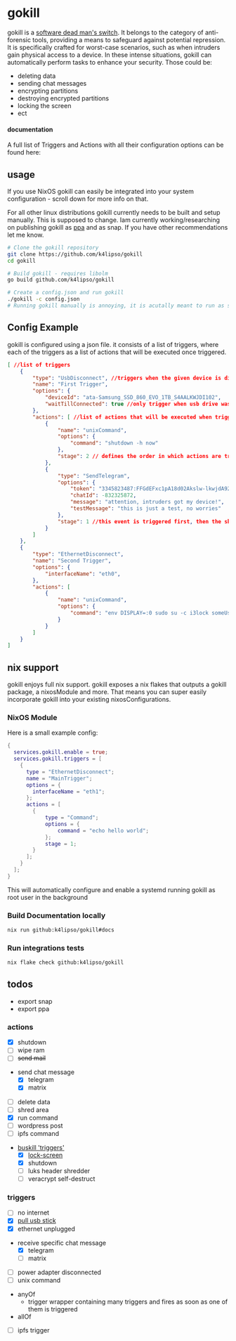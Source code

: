# gokill

gokill is a [software dead man's switch](https://en.wikipedia.org/wiki/Dead_man%27s_switch#Software). It belongs to the category of anti-forensic tools, providing a means to safeguard against potential repression. It is specifically crafted for worst-case scenarios, such as when intruders gain physical access to a device. In these intense situations, gokill can automatically perform tasks to enhance your security. Those could be:
- deleting data
- sending chat messages
- encrypting partitions 
- destroying encrypted partitions
- locking the screen 
- ect

#### documentation
A full list of Triggers and Actions with all their configuration options can be found here: 

## usage
If you use NixOS gokill can easily be integrated into your system configuration - scroll down for more info on that.  

For all other linux distributions gokill currently needs to be built and setup manually. This is supposed to change.
Iam currently working/researching on publishing gokill as [ppa](https://help.launchpad.net/Packaging/PPA) and as snap.
If you have other recommendations let me know.  


``` bash
# Clone the gokill repository
git clone https://github.com/k4lipso/gokill
cd gokill

# Build gokill - requires libolm
go build github.com/k4lipso/gokill

# Create a config.json and run gokill
./gokill -c config.json
# Running gokill manually is annoying, it is acutally meant to run as systemd unit.
```

## Config Example

gokill is configured using a json file. it consists of a list of triggers, where each of the triggers as a list of 
actions that will be executed once triggered.

``` json
[ //list of triggers
    {
		"type": "UsbDisconnect", //triggers when the given device is disconnected
		"name": "First Trigger",
		"options": {
			"deviceId": "ata-Samsung_SSD_860_EVO_1TB_S4AALKWJDI102",
			"waitTillConnected": true //only trigger when usb drive was actually attached before
		},
        "actions": [ //list of actions that will be executed when triggered
            {
                "name": "unixCommand",
                "options": {
                    "command": "shutdown -h now"
                },
                "stage": 2 // defines the order in which actions are triggered.
            },
            {
		        "type": "SendTelegram",
		        "options": {
		        	"token": "3345823487:FFGdEFxc1pA18d02Akslw-lkwjdA92KAH2",
		        	"chatId": -832325872,
		        	"message": "attention, intruders got my device!",
		        	"testMessage": "this is just a test, no worries"
		        },
                "stage": 1 //this event is triggered first, then the shutdown
            }
        ]
    },
    {
		"type": "EthernetDisconnect",
		"name": "Second Trigger",
		"options": {
			"interfaceName": "eth0",
		},
        "actions": [
            {
                "name": "unixCommand",
                "options": {
                    "command": "env DISPLAY=:0 sudo su -c i3lock someUser" //example of locking someUser's screen as root
                }
            }
        ]
    }
]
```

## nix support
gokill enjoys full nix support. gokill exposes a nix flakes that outputs a gokill package, a nixosModule and more.
That means you can super easily incorporate gokill into your existing nixosConfigurations. 

### NixOS Module
Here is a small example config:

``` nix
{
  services.gokill.enable = true;
  services.gokill.triggers = [
    {
      type = "EthernetDisconnect";
      name = "MainTrigger";
      options = {
        interfaceName = "eth1";
      };
      actions = [
        {
            type = "Command";
            options = {
                command = "echo hello world";
            };
            stage = 1;
        }
      ];
    }
  ];
}
```

This will automatically configure and enable a systemd running gokill as root user in the background

### Build Documentation locally

``` bash
nix run github:k4lipso/gokill#docs
```

### Run integrations tests

``` bash
nix flake check github:k4lipso/gokill
```

## todos

- export snap
- export ppa

### actions
- [x] shutdown
- [ ] wipe ram
- [ ] ~~send mail~~
- send chat message
    - [x] telegram
    - [x] matrix
- [ ] delete data
- [ ] shred area
- [x] run command
- [ ] wordpress post
- [ ] ipfs command
- [buskill 'triggers'](https://github.com/BusKill/awesome-buskill-triggers)
    - [x] [lock-screen](https://github.com/BusKill/buskill-linux/tree/master/triggers)
    - [x] shutdown
    - [ ] luks header shredder
    - [ ] veracrypt self-destruct

### triggers
- [ ] no internet
- [x] [pull usb stick](https://github.com/deepakjois/gousbdrivedetector/blob/master/usbdrivedetector_linux.go)
- [x] ethernet unplugged
- receive specific chat message
    - [x] telegram
    - [ ] matrix
- [ ] power adapter disconnected
- [ ] unix command
- anyOf
    - trigger wrapper containing many triggers and fires as soon as one of them
      is triggered
- allOf
- [ ] ipfs trigger
